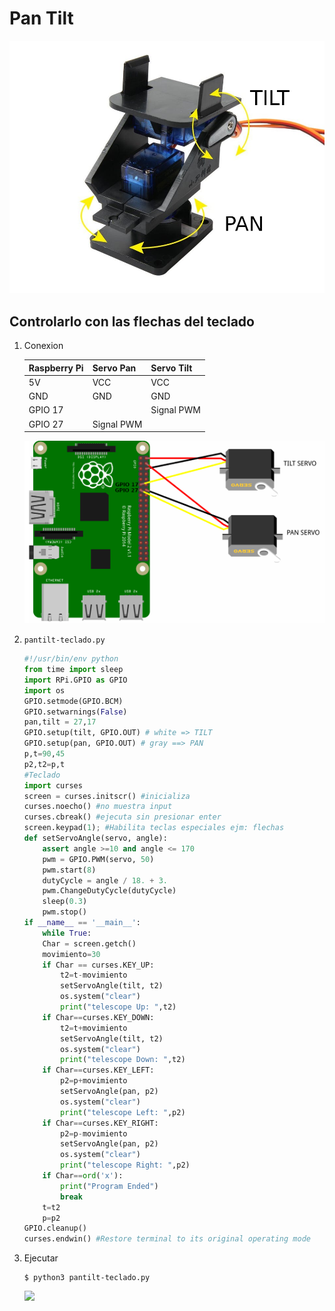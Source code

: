 # Pan Tilt

![](.img/pan-tilt-ga.png)

## Controlarlo con las flechas del teclado

1. Conexion

	| Raspberry Pi	| Servo Pan	| Servo Tilt	|
	|---------------|---------------|---------------|
	| 5V		| VCC		| VCC		|
	| GND		| GND		| GND		|
	| GPIO 17	|		| Signal PWM	|
	| GPIO 27	| Signal PWM	|		|

	![](.img/conexion.png)

2. `pantilt-teclado.py`

	```py
	#!/usr/bin/env python
	from time import sleep
	import RPi.GPIO as GPIO
	import os
	GPIO.setmode(GPIO.BCM)
	GPIO.setwarnings(False)
	pan,tilt = 27,17
	GPIO.setup(tilt, GPIO.OUT) # white => TILT
	GPIO.setup(pan, GPIO.OUT) # gray ==> PAN
	p,t=90,45
	p2,t2=p,t
	#Teclado
	import curses
	screen = curses.initscr() #inicializa
	curses.noecho() #no muestra input
	curses.cbreak() #ejecuta sin presionar enter
	screen.keypad(1); #Habilita teclas especiales ejm: flechas
	def setServoAngle(servo, angle):
	    assert angle >=10 and angle <= 170
	    pwm = GPIO.PWM(servo, 50)
	    pwm.start(8)
	    dutyCycle = angle / 18. + 3.
	    pwm.ChangeDutyCycle(dutyCycle)
	    sleep(0.3)
	    pwm.stop()
	if __name__ == '__main__':
	    while True:
		Char = screen.getch()
		movimiento=30
		if Char == curses.KEY_UP:
		    t2=t-movimiento
		    setServoAngle(tilt, t2)
		    os.system("clear")
		    print("telescope Up: ",t2)
		if Char==curses.KEY_DOWN:
		    t2=t+movimiento
		    setServoAngle(tilt, t2)
		    os.system("clear")
		    print("telescope Down: ",t2)
		if Char==curses.KEY_LEFT:
		    p2=p+movimiento
		    setServoAngle(pan, p2)
		    os.system("clear")
		    print("telescope Left: ",p2)
		if Char==curses.KEY_RIGHT:
		    p2=p-movimiento
		    setServoAngle(pan, p2)
		    os.system("clear")
		    print("telescope Right: ",p2)
		if Char==ord('x'):
		    print("Program Ended")
		    break
		t=t2
		p=p2
	GPIO.cleanup()
	curses.endwin() #Restore terminal to its original operating mode
	```

3. Ejecutar

	```
	$ python3 pantilt-teclado.py
	```

	![](.img/agif_640x360.gif)
